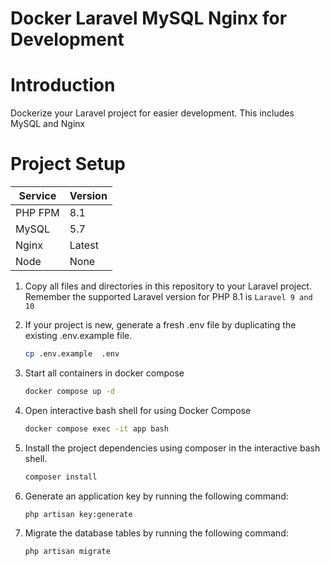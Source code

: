 # Docker Laravel MySQL Nginx for Development

# Introduction

Dockerize your Laravel project for easier development. This includes MySQL and Nginx

# Project Setup

| Service | Version |
| --- | --- |
| PHP FPM | 8.1 |
| MySQL | 5.7 |
| Nginx | Latest |
| Node | None |

1. Copy all files and directories in this repository to your Laravel project. Remember the supported Laravel version for PHP 8.1 is `Laravel 9 and 10`
2. If your project is new, generate a fresh .env file by duplicating the existing .env.example file.
    
    ```bash
    cp .env.example  .env
    ```
    
3. Start all containers in docker compose 
    
    ```bash
    docker compose up -d
    ```
    
4. Open interactive bash shell for using Docker Compose
    
    ```bash
    docker compose exec -it app bash
    ```
    
5. Install the project dependencies using composer in the interactive bash shell.
    
    ```bash
    composer install
    ```
    
6. Generate an application key by running the following command:
    
    ```bash
    php artisan key:generate
    ```
    
7. Migrate the database tables by running the following command:
    
    ```bash
    php artisan migrate
    ```
    

```bash

```